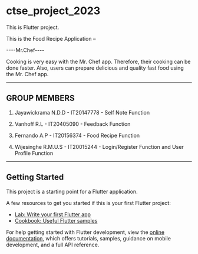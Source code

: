 # ctse_project_2023

This is Flutter project.

This is the Food Recipe Application – 

----Mr.Chef----

Cooking is very easy with the Mr. Chef app. Therefore, their cooking can be done faster. Also, users can prepare delicious and quality fast food using the Mr. Chef app.

-------------------------
GROUP MEMBERS
-------------------------
1. Jayawickrama N.D.D - IT20147778 - Self Note Function 

2. Vanhoff R.L - IT20405090 - Feedback Function 

3. Fernando A.P - IT20156374 - Food Recipe Function

4. Wijesinghe R.M.U.S - IT20015244 - Login/Register Function and User Profile Function 

-------------------------








## Getting Started

This project is a starting point for a Flutter application.

A few resources to get you started if this is your first Flutter project:

- [Lab: Write your first Flutter app](https://docs.flutter.dev/get-started/codelab)
- [Cookbook: Useful Flutter samples](https://docs.flutter.dev/cookbook)

For help getting started with Flutter development, view the
[online documentation](https://docs.flutter.dev/), which offers tutorials,
samples, guidance on mobile development, and a full API reference.
